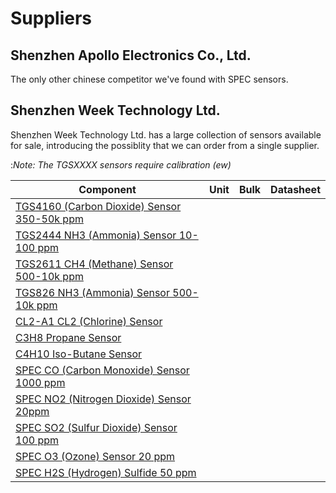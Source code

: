 # Suppliers

## Shenzhen Apollo Electronics Co., Ltd.

The only other chinese competitor we've found with SPEC sensors.

## Shenzhen Week Technology Ltd.

Shenzhen Week Technology Ltd. has a large collection of sensors available for sale, introducing the possiblity that we can order from a single supplier.

:*Note: The TGSXXXX sensors require calibration (ew)*

| Component             | Unit | Bulk | Datasheet |
| --------------------- | ----:| ----:| --------- |
| [TGS4160 (Carbon Dioxide) Sensor 350-50k ppm](http://isweek.en.alibaba.com/product/60488834886-800554608/CO2_monitoring_TGS4160.html) | | |
| [TGS2444 NH3 (Ammonia) Sensor 10-100 ppm](http://isweek.en.alibaba.com/product/60086277163-800587719/Ammonia_Sensor_NH3_Gas_Sensor_TGS2444.html) | | |
| [TGS2611 CH4 (Methane) Sensor 500-10k ppm]() | | |
| [TGS826 NH3 (Ammonia) Sensor 500-10k ppm](http://isweek.en.alibaba.com/product/60415388326-800582611/TGS_826_Detection_of_Ammonia.html) | | |
| [CL2-A1 CL2 (Chlorine) Sensor]() | | |
| [C3H8 Propane Sensor]() | | |
| [C4H10 Iso-Butane Sensor]() | | |
| [SPEC CO (Carbon Monoxide) Sensor 1000 ppm](http://isweek.en.alibaba.com/product/60478958186-800587720/CO_Sensor_High_Quality_Carbon_Dioxide_Gas_Sensor_Price.html) | | |
| [SPEC NO2 (Nitrogen Dioxide) Sensor 20ppm](http://isweek.en.alibaba.com/product/60489710501-800582611/Nitrogen_Dioxide_Gas_Sensor_3SP_NO2_20C.html) | | |
| [SPEC SO2 (Sulfur Dioxide) Sensor 100 ppm](http://isweek.en.alibaba.com/product/60507298453-800582611/Air_Quality_Monitoring_SO2_Sensor_20ppm.html) | | |
| [SPEC O3 (Ozone) Sensor 20 ppm](http://isweek.en.alibaba.com/product/60489267519-800582611/Air_Quality_Monitoring_O3_Ozone_Sensor.html) | | |
| [SPEC H2S (Hydrogen) Sulfide 50 ppm](http://isweek.en.alibaba.com/product/60479688990-800582611/Low_Power_Hydrogen_Sulfide_H2S_sensor_Hydrogen_Sulfide_Detector_Sensor.html) | | |
